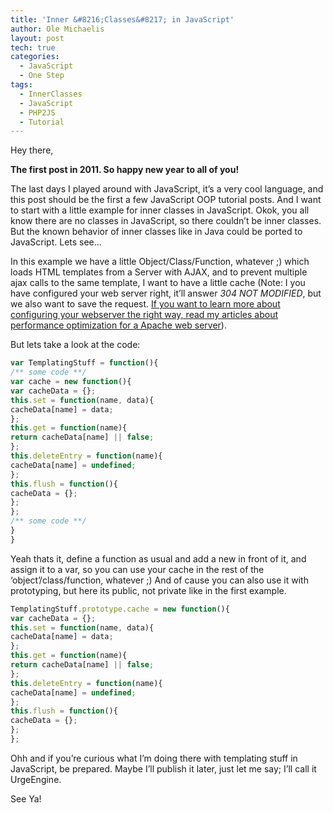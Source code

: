 ```yaml
---
title: 'Inner &#8216;Classes&#8217; in JavaScript'
author: Ole Michaelis
layout: post
tech: true
categories:
  - JavaScript
  - One Step
tags:
  - InnerClasses
  - JavaScript
  - PHP2JS
  - Tutorial
---
```


Hey there,

**The first post in 2011. So happy new year to all of you!**

The last days I played around with JavaScript, it’s a very cool language, and this post should be the first a few JavaScript OOP tutorial posts. And I want to start with a little example for inner classes in JavaScript. Okok, you all know there are no classes in JavaScript, so there couldn’t be inner classes. But the known behavior of inner classes like in Java could be ported to JavaScript. Lets see…

In this example we have a little Object/Class/Function, whatever ;) which loads HTML templates from a Server with AJAX, and to prevent multiple ajax calls to the same template, I want to have a little cache (Note: I you have configured your web server right, it’ll answer *304 NOT MODIFIED*, but we also want to save the request. [If you want to learn more about configuring your webserver the right way, read my articles about performance optimization for a Apache web server][2])﻿﻿.

 [2]: http://blog.codestars.eu/category/speed_up/ "It's in German, but if any1 is really interested in it. I'll translate it!"

But lets take a look at the code:

```javascript
var TemplatingStuff = function(){
/** some code **/
var cache = new function(){
var cacheData = {};
this.set = function(name, data){
cacheData[name] = data;
};
this.get = function(name){
return cacheData[name] || false;
};
this.deleteEntry = function(name){
cacheData[name] = undefined;
};
this.flush = function(){
cacheData = {};
};
};
/** some code **/
}
}
```

Yeah thats it, define a function as usual and add a new in front of it, and assign it to a var, so you can use your cache in the rest of the ‘object’/class/function, whatever ;) And of cause you can also use it with prototyping, but here its public, not private like in the first example.

```javascript
TemplatingStuff.prototype.cache = new function(){
var cacheData = {};
this.set = function(name, data){
cacheData[name] = data;
};
this.get = function(name){
return cacheData[name] || false;
};
this.deleteEntry = function(name){
cacheData[name] = undefined;
};
this.flush = function(){
cacheData = {};
};
};
```

Ohh and if you’re curious what I’m doing there with templating stuff in JavaScript, be prepared. Maybe I’ll publish it later, just let me say; I’ll call it UrgeEngine.

See Ya!